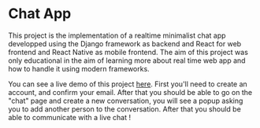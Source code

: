 # Chat App
This project is the implementation of a realtime minimalist chat app developped using the Django framework as backend and React for web frontend and React Native as mobile frontend. 
The aim of this project was only educational in the aim of learning more about real time web app and how to handle it using modern frameworks. 

You can see a live demo of this project [here](https://playground-url.xyz). First you'll need to create an account, and confirm your email. After that you should be able to go on the "chat" page and create a new conversation, you will see a popup asking you to add another person to the conversation. After that you should be able to communicate with a live chat ! 

